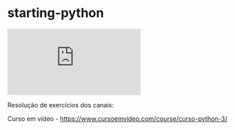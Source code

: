 # starting-python

![Python](https://www.facebook.com/photo.php?fbid=371717753308139&set=a.371717733308141.1073741836.100014097517037&type=3&theater)

Resolução de exercícios dos canais:

Curso em vídeo - https://www.cursoemvideo.com/course/curso-python-3/
